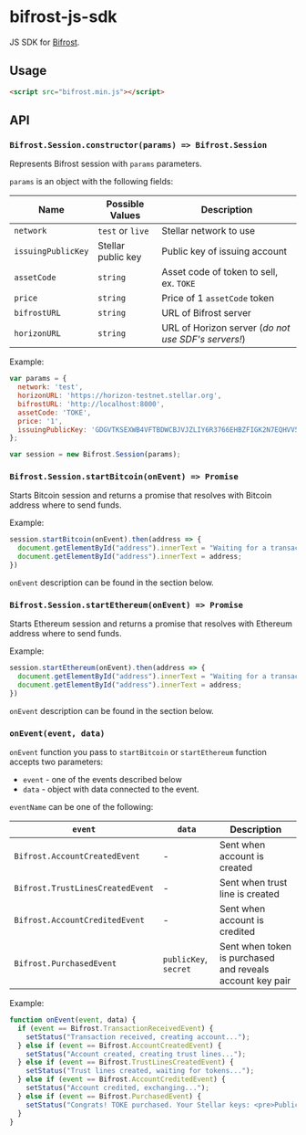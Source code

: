 # bifrost-js-sdk

JS SDK for [Bifrost](https://github.com/stellar/go/tree/master/services/bifrost).

## Usage

```html
<script src="bifrost.min.js"></script>
```

## API

### `Bifrost.Session.constructor(params) => Bifrost.Session`

Represents Bifrost session with `params` parameters.

`params` is an object with the following fields:

Name | Possible Values | Description
-|-|-
`network` | `test` or `live` | Stellar network to use
`issuingPublicKey` | Stellar public key | Public key of issuing account
`assetCode` | `string` | Asset code of token to sell, ex. `TOKE`
`price` | `string` | Price of 1 `assetCode` token 
`bifrostURL` | `string` | URL of Bifrost server
`horizonURL` | `string` | URL of Horizon server (_do not use SDF's servers!_)

Example: 
```js
var params = {
  network: 'test',
  horizonURL: 'https://horizon-testnet.stellar.org',
  bifrostURL: 'http://localhost:8000',
  assetCode: 'TOKE',
  price: '1',
  issuingPublicKey: 'GDGVTKSEXWB4VFTBDWCBJVJZLIY6R3766EHBZFIGK2N7EQHVV5UTA63C',
};

var session = new Bifrost.Session(params);
```

### `Bifrost.Session.startBitcoin(onEvent) => Promise`

Starts Bitcoin session and returns a promise that resolves with Bitcoin address where to send funds.

Example:
```js
session.startBitcoin(onEvent).then(address => {
  document.getElementById("address").innerText = "Waiting for a transaction...";
  document.getElementById("address").innerText = address;
})
```

`onEvent` description can be found in the section below.

### `Bifrost.Session.startEthereum(onEvent) => Promise`

Starts Ethereum session and returns a promise that resolves with Ethereum address where to send funds.

Example:
```js
session.startEthereum(onEvent).then(address => {
  document.getElementById("address").innerText = "Waiting for a transaction...";
  document.getElementById("address").innerText = address;
})
```

`onEvent` description can be found in the section below.

### `onEvent(event, data)`

`onEvent` function you pass to `startBitcoin` or `startEthereum` function accepts two parameters:
* `event` - one of the events described below
* `data` - object with data connected to the event.

`eventName` can be one of the following:

`event` | `data` | Description
-|-|-
`Bifrost.AccountCreatedEvent` | - | Sent when account is created
`Bifrost.TrustLinesCreatedEvent` | - | Sent when trust line is created
`Bifrost.AccountCreditedEvent` | - | Sent when account is credited
`Bifrost.PurchasedEvent` | `publicKey`, `secret` | Sent when token is purchased and reveals account key pair

Example:
```js
function onEvent(event, data) {
  if (event == Bifrost.TransactionReceivedEvent) {
    setStatus("Transaction received, creating account...");
  } else if (event == Bifrost.AccountCreatedEvent) {
    setStatus("Account created, creating trust lines...");
  } else if (event == Bifrost.TrustLinesCreatedEvent) {
    setStatus("Trust lines created, waiting for tokens...");
  } else if (event == Bifrost.AccountCreditedEvent) {
    setStatus("Account credited, exchanging...");
  } else if (event == Bifrost.PurchasedEvent) {
    setStatus("Congrats! TOKE purchased. Your Stellar keys: <pre>Public key: "+data.publicKey+"\nSecret key: "+data.secret+"</pre>");
  }
}
```
